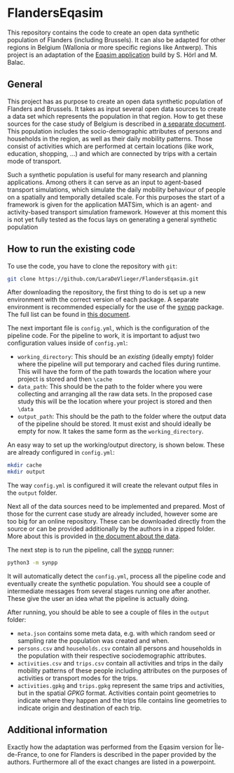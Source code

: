 # FlandersEqasim
This repository contains the code to create an open data synthetic population of Flanders (including Brussels). It can also be adapted for other regions in Belgium (Wallonia or more specific regions like Antwerp). This project is an adaptation of the [Eqasim application](https://github.com/eqasim-org/ile-de-france) build by S. Hörl and M. Balac. 

## General
This project has as purpose to create an open data synthetic population of Flanders and Brussels. It takes as input several open data sources to create a data set which represents the population in that region. How to get these sources for the case study of Belgium is described in [a separate document](docs/data.md). This population includes the socio-demographic attributes of persons and households in the region, as well as their daily mobility patterns. Those consist of activities which are performed at certain locations (like work, education, shopping, ...) and which are connected by trips with a certain mode of transport.

Such a synthetic population is useful for many research and planning applications. Among others it can serve as an input to agent-based transport simulations, which simulate the daily mobility behaviour of people on a spatially and temporally detailed scale. For this purposes the start of a framework is given for the application MATSim, which is an agent- and activity-based transport simulation framework. However at this moment this is not yet fully tested as the focus lays on generating a general synthetic population

## How to run the existing code

To use the code, you have to clone the repository with `git`:
```bash
git clone https://github.com/LaraDeVlieger/FlandersEqasim.git
```
After downloading the repository, the first thing to do is set up a new environment with the correct version of each package. A separate environment is recommended especially for the use of the [synpp](https://github.com/eqasim-org/synpp) package. The full list can be found in [this document](requirements.txt). 

The next important file is `config.yml`, which is the configuration of the pipeline code.
For the pipeline to work, it is important to adjust two configuration values inside of `config.yml`:

- `working_directory`: This should be an *existing* (ideally empty) folder where the pipeline will put temporary and cached files during runtime. This will have the form of the path towards the location where your project is stored and then `\cache`
- `data_path`: This should be the path to the folder where you were collecting and arranging all the raw data sets. In the proposed case study this will be the location where your project is stored and then `\data`
- `output_path`: This should be the path to the folder where the output data of the pipeline should be stored. It must exist and should ideally be empty for now. It takes the same form as the `working_directory`. 

An easy way to set up the working/output directory, is shown below. These are already configured in `config.yml`:

```bash
mkdir cache
mkdir output
```

The way `config.yml` is configured it will create the relevant output files in the `output` folder.

Next all of the data sources need to be implemented and prepared. Most of those for the current case study are already included, however some are too big for an online repository. These can be downloaded directly from the source or can be provided additionally by the authors in a zipped folder. More about this is provided in [the document about the data](docs/data.md). 

The next step is to run the pipeline, call the [synpp](https://github.com/eqasim-org/synpp) runner:

```bash
python3 -m synpp
```

It will automatically detect the `config.yml`, process all the pipeline code and eventually create the synthetic population. You should see a couple of intermediate messages from several stages running one after another. These give the user an idea what the pipeline is actually doing. 

After running, you should be able to see a couple of files in the `output` folder:

- `meta.json` contains some meta data, e.g. with which random seed or sampling
rate the population was created and when.
- `persons.csv` and `households.csv` contain all persons and households in the
population with their respective sociodemographic attributes.
- `activities.csv` and `trips.csv` contain all activities and trips in the
daily mobility patterns of these people including attributes on the purposes
of activities or transport modes for the trips.
- `activities.gpkg` and `trips.gpkg` represent the same trips and
activities, but in the spatial *GPKG* format. Activities contain point
geometries to indicate where they happen and the trips file contains line
geometries to indicate origin and destination of each trip.


## Additional information
Exactly how the adaptation was performed from the Eqasim version for Île-de-France, to one for Flanders is described in the paper provided by the authors. Furthermore all of the exact changes are listed in a powerpoint. 


